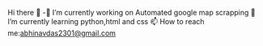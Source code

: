 Hi there 👋
-🔭 I’m currently working on Automated google map scrapping
🌱 I’m currently learning python,html and css
📫 How to reach me:abhinavdas2301@gmail.com
